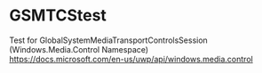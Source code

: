 # GSMTCStest
Test for GlobalSystemMediaTransportControlsSession (Windows.Media.Control Namespace)  
https://docs.microsoft.com/en-us/uwp/api/windows.media.control
